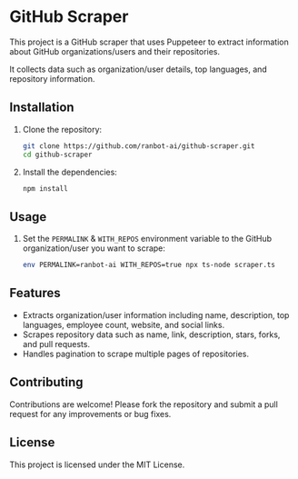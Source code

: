 # GitHub Scraper

This project is a GitHub scraper that uses Puppeteer to extract information about GitHub organizations/users and their repositories.

It collects data such as organization/user details, top languages, and repository information.

## Installation

1. Clone the repository:

   ```bash
   git clone https://github.com/ranbot-ai/github-scraper.git
   cd github-scraper
   ```

2. Install the dependencies:
   ```bash
   npm install
   ```

## Usage

1. Set the `PERMALINK` & `WITH_REPOS` environment variable to the GitHub organization/user you want to scrape:

   ```bash
   env PERMALINK=ranbot-ai WITH_REPOS=true npx ts-node scraper.ts
   ```

## Features

- Extracts organization/user information including name, description, top languages, employee count, website, and social links.
- Scrapes repository data such as name, link, description, stars, forks, and pull requests.
- Handles pagination to scrape multiple pages of repositories.

## Contributing

Contributions are welcome! Please fork the repository and submit a pull request for any improvements or bug fixes.

## License

This project is licensed under the MIT License.
